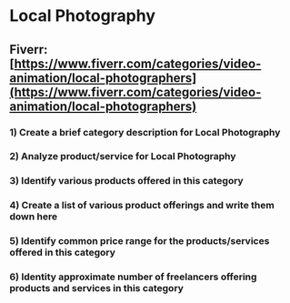 # Local Photography
## Fiverr: [https://www.fiverr.com/categories/video-animation/local-photographers](https://www.fiverr.com/categories/video-animation/local-photographers)
### 1) Create a brief category description for Local Photography
### 2) Analyze product/service for Local Photography
### 3) Identify various products offered in this category
### 4) Create a list of various product offerings and write them down here
### 5) Identify common price range for the products/services offered in this category
### 6) Identity approximate number of freelancers offering products and services in this category
